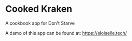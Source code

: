 # Cooked Kraken
 A cookbook app for Don't Starve

A demo of this app can be found at: https://eloiselle.tech/
